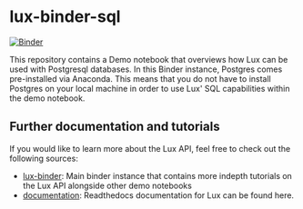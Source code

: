 

# lux-binder-sql

[![Binder](https://mybinder.org/badge_logo.svg)](https://mybinder.org/v2/gh/lux-org/lux-binder-sql/HEAD)

This repository contains a Demo notebook that overviews how Lux can be used with Postgresql databases. In this Binder instance, Postgres comes pre-installed via Anaconda. This means that you do not have to install Postgres on your local machine in order to use Lux' SQL capabilities within the demo notebook. 

## Further documentation and tutorials
If you would like to learn more about the Lux API, feel free to check out the following sources:

- [lux-binder](https://github.com/lux-org/lux-binder): Main binder instance that contains more indepth tutorials on the Lux API alongside other demo notebooks
- [documentation](https://lux-api.readthedocs.io/en/latest/index.html): Readthedocs documentation for Lux can be found here.